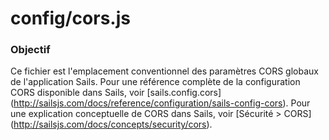 # config/cors.js

### Objectif

Ce fichier est l'emplacement conventionnel des paramètres CORS globaux de l'application Sails. Pour une référence complète de la configuration CORS disponible dans Sails, voir [sails.config.cors] (http://sailsjs.com/docs/reference/configuration/sails-config-cors). Pour une explication conceptuelle de CORS dans Sails, voir [Sécurité > CORS] (http://sailsjs.com/docs/concepts/security/cors).

<docmeta name="displayName" value="cors.js">
